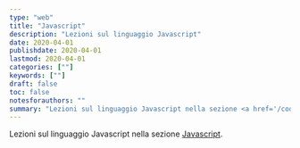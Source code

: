 ```yaml
---
type: "web"
title: "Javascript"
description: "Lezioni sul linguaggio Javascript"
date: 2020-04-01
publishdate: 2020-04-01
lastmod: 2020-04-01
categories: [""]
keywords: [""]
draft: false
toc: false
notesforauthors: ""
summary: "Lezioni sul linguaggio Javascript nella sezione <a href='/coding/web/javascript'>Javascript</a>"
---
```


Lezioni sul linguaggio Javascript nella sezione <a href='/coding/web/javascript'>Javascript</a>.
